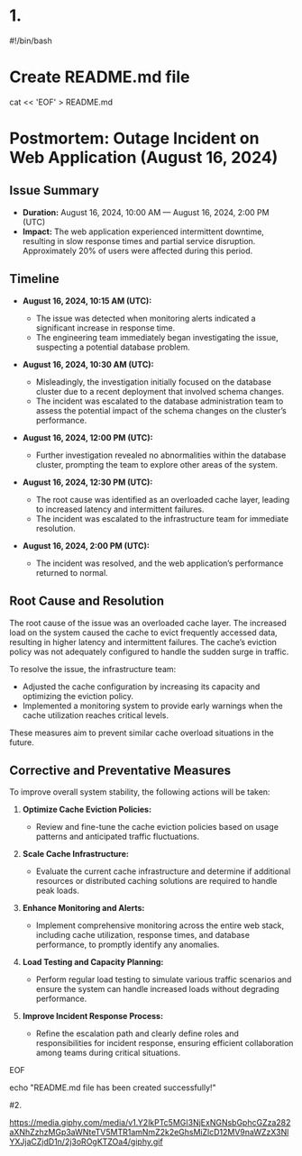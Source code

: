 # 1.
#!/bin/bash

# Create README.md file
cat << 'EOF' > README.md
# **Postmortem: Outage Incident on Web Application (August 16, 2024)**

## **Issue Summary**

- **Duration:** August 16, 2024, 10:00 AM — August 16, 2024, 2:00 PM (UTC)
- **Impact:** The web application experienced intermittent downtime, resulting in slow response times and partial service disruption. Approximately 20% of users were affected during this period.

## **Timeline**

- **August 16, 2024, 10:15 AM (UTC):**
  - The issue was detected when monitoring alerts indicated a significant increase in response time.
  - The engineering team immediately began investigating the issue, suspecting a potential database problem.

- **August 16, 2024, 10:30 AM (UTC):**
  - Misleadingly, the investigation initially focused on the database cluster due to a recent deployment that involved schema changes.
  - The incident was escalated to the database administration team to assess the potential impact of the schema changes on the cluster’s performance.

- **August 16, 2024, 12:00 PM (UTC):**
  - Further investigation revealed no abnormalities within the database cluster, prompting the team to explore other areas of the system.

- **August 16, 2024, 12:30 PM (UTC):**
  - The root cause was identified as an overloaded cache layer, leading to increased latency and intermittent failures.
  - The incident was escalated to the infrastructure team for immediate resolution.

- **August 16, 2024, 2:00 PM (UTC):**
  - The incident was resolved, and the web application’s performance returned to normal.

## **Root Cause and Resolution**

The root cause of the issue was an overloaded cache layer. The increased load on the system caused the cache to evict frequently accessed data, resulting in higher latency and intermittent failures. The cache’s eviction policy was not adequately configured to handle the sudden surge in traffic.

To resolve the issue, the infrastructure team:
- Adjusted the cache configuration by increasing its capacity and optimizing the eviction policy.
- Implemented a monitoring system to provide early warnings when the cache utilization reaches critical levels.

These measures aim to prevent similar cache overload situations in the future.

## **Corrective and Preventative Measures**

To improve overall system stability, the following actions will be taken:

1. **Optimize Cache Eviction Policies:**
   - Review and fine-tune the cache eviction policies based on usage patterns and anticipated traffic fluctuations.

2. **Scale Cache Infrastructure:**
   - Evaluate the current cache infrastructure and determine if additional resources or distributed caching solutions are required to handle peak loads.

3. **Enhance Monitoring and Alerts:**
   - Implement comprehensive monitoring across the entire web stack, including cache utilization, response times, and database performance, to promptly identify any anomalies.

4. **Load Testing and Capacity Planning:**
   - Perform regular load testing to simulate various traffic scenarios and ensure the system can handle increased loads without degrading performance.

5. **Improve Incident Response Process:**
   - Refine the escalation path and clearly define roles and responsibilities for incident response, ensuring efficient collaboration among teams during critical situations.

EOF

echo "README.md file has been created successfully!"


#2.


https://media.giphy.com/media/v1.Y2lkPTc5MGI3NjExNGNsbGphcGZza282aXNhZzhzMGp3aWNteTV5MTR1amNmZ2k2eGhsMiZlcD12MV9naWZzX3NlYXJjaCZjdD1n/2j3oROgKTZOa4/giphy.gif
